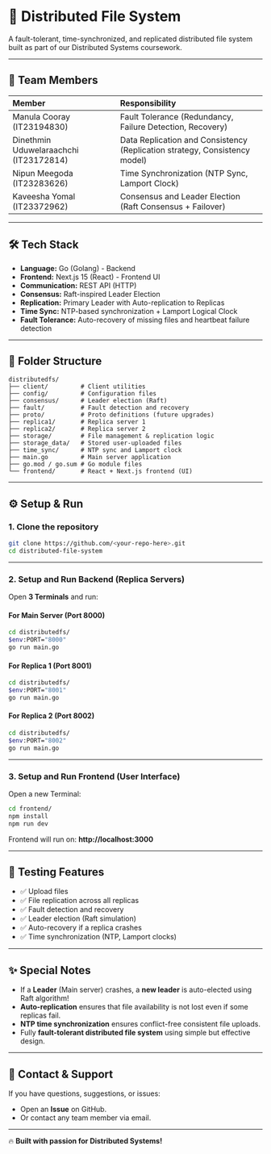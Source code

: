 # 📂 Distributed File System

A fault-tolerant, time-synchronized, and replicated distributed file system built as part of our Distributed Systems coursework.

---

## 👥 Team Members

| Member | Responsibility |
| :--- | :--- |
| Manula Cooray (IT23194830) | Fault Tolerance (Redundancy, Failure Detection, Recovery) |
| Dinethmin Uduwelaraachchi (IT23172814) | Data Replication and Consistency (Replication strategy, Consistency model) |
| Nipun Meegoda (IT23283626) | Time Synchronization (NTP Sync, Lamport Clock) |
| Kaveesha Yomal (IT23372962) | Consensus and Leader Election (Raft Consensus + Failover) |

---

## 🛠️ Tech Stack

- **Language:** Go (Golang) - Backend
- **Frontend:** Next.js 15 (React) - Frontend UI
- **Communication:** REST API (HTTP)
- **Consensus:** Raft-inspired Leader Election
- **Replication:** Primary Leader with Auto-replication to Replicas
- **Time Sync:** NTP-based synchronization + Lamport Logical Clock
- **Fault Tolerance:** Auto-recovery of missing files and heartbeat failure detection

---

## 📂 Folder Structure

```
distributedfs/
├── client/         # Client utilities
├── config/         # Configuration files
├── consensus/      # Leader election (Raft)
├── fault/          # Fault detection and recovery
├── proto/          # Proto definitions (future upgrades)
├── replica1/       # Replica server 1
├── replica2/       # Replica server 2
├── storage/        # File management & replication logic
├── storage_data/   # Stored user-uploaded files
├── time_sync/      # NTP sync and Lamport clock
├── main.go         # Main server application
├── go.mod / go.sum # Go module files
└── frontend/       # React + Next.js frontend (UI)
```

---

## ⚙️ Setup & Run

### 1. Clone the repository
```bash
git clone https://github.com/<your-repo-here>.git
cd distributed-file-system
```

---

### 2. Setup and Run Backend (Replica Servers)

Open **3 Terminals** and run:

#### For Main Server (Port 8000)
```bash
cd distributedfs/
$env:PORT="8000"
go run main.go
```

#### For Replica 1 (Port 8001)
```bash
cd distributedfs/
$env:PORT="8001"
go run main.go
```

#### For Replica 2 (Port 8002)
```bash
cd distributedfs/
$env:PORT="8002"
go run main.go
```

---

### 3. Setup and Run Frontend (User Interface)

Open a new Terminal:
```bash
cd frontend/
npm install
npm run dev
```

Frontend will run on: **http://localhost:3000**

---

## 🧪 Testing Features

- ✅ Upload files
- ✅ File replication across all replicas
- ✅ Fault detection and recovery
- ✅ Leader election (Raft simulation)
- ✅ Auto-recovery if a replica crashes
- ✅ Time synchronization (NTP, Lamport clocks)

---

## ✨ Special Notes

- If a **Leader** (Main server) crashes, a **new leader** is auto-elected using Raft algorithm!
- **Auto-replication** ensures that file availability is not lost even if some replicas fail.
- **NTP time synchronization** ensures conflict-free consistent file uploads.
- Fully **fault-tolerant distributed file system** using simple but effective design.

---

## 📩 Contact & Support

If you have questions, suggestions, or issues:
- Open an **Issue** on GitHub.
- Or contact any team member via email.

---

🔥 **Built with passion for Distributed Systems!**
